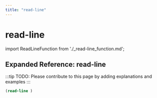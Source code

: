 ```yaml
---
title: "read-line"
---
```


# read-line

import ReadLineFunction from './_read-line_function.md';

<ReadLineFunction />

## Expanded Reference: read-line

:::tip
TODO: Please contribute to this page by adding explanations and examples
:::

```lisp
(read-line )
```

